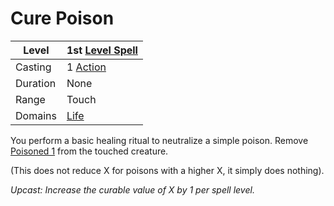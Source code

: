 # Cure Poison

| Level    | 1st [Level Spell](../../../Spell%20Level.md)        |
| -------- | --------------------------------------------------- |
| Casting  | 1 [Action](../../../../Game%20Procedures/Action.md) |
| Duration | None                                                |
| Range    | Touch                                               |
| Domains  | [Life](../../../Spell%20Domains/Life.md)            |

You perform a basic healing ritual to neutralize a simple poison. Remove [Poisoned 1](../../../../Conditions/Poisoned.md) from the touched creature. 

(This does not reduce X for poisons with a higher X, it simply does nothing).


*Upcast: Increase the curable value of X by 1 per spell level.*